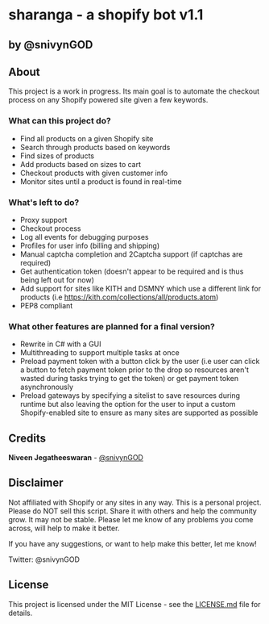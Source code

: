 # sharanga - a shopify bot v1.1
## by @snivynGOD

## About
This project is a work in progress. Its main goal is to automate the checkout process on any Shopify powered site given a few keywords. 

### What can this project do?
* Find all products on a given Shopify site
* Search through products based on keywords
* Find sizes of products
* Add products based on sizes to cart
* Checkout products with given customer info
* Monitor sites until a product is found in real-time

### What's left to do?
* Proxy support
* Checkout process
* Log all events for debugging purposes
* Profiles for user info (billing and shipping)
* Manual captcha completion and 2Captcha support (if captchas are required)
* Get authentication token (doesn't appear to be required and is thus being left out for now)
* Add support for sites like KITH and DSMNY which use a different link for
products (i.e https://kith.com/collections/all/products.atom)
* PEP8 compliant

### What other features are planned for a final version?
* Rewrite in C# with a GUI
* Multithreading to support multiple tasks at once
* Preload payment token with a button click by the user (i.e user can click a button to fetch payment token prior to the drop so resources aren't wasted during tasks trying to get the token) or get payment token asynchronously
* Preload gateways by specifying a sitelist to save resources during runtime but also leaving the option for the user to input a custom Shopify-enabled site to ensure as many sites are supported as possible


## Credits
 **Niveen Jegatheeswaran** - [@snivynGOD](https://twitter.com/snivynGOD)

## Disclaimer
Not affiliated with Shopify or any sites in any way. This is a personal project. Please do NOT sell this script. Share it with others and help the community grow.
It may not be stable. Please let me know of any problems you come across, will help to make it better.

If you have any suggestions, or want to help make this better, let me know!

Twitter: @snivynGOD

## License
This project is licensed under the MIT License - see the [LICENSE.md](LICENSE.md) file for details. 
